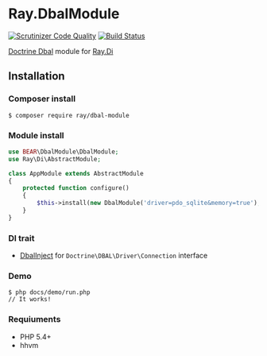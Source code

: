 # Ray.DbalModule
[![Scrutinizer Code Quality](https://scrutinizer-ci.com/g/Ray-Di/Ray.DbalModule/badges/quality-score.png?b=develop)](https://scrutinizer-ci.com/g/Ray-Di/Ray.DbalModule/?branch=develop)
[![Build Status](https://travis-ci.org/ray-di/Ray.DbalModule.svg)](https://travis-ci.org/Ray-Di/Ray.DbalModule)

[Doctrine Dbal](https://github.com/doctrine/dbal) module for [Ray.Di](https://github.com/koriym/Ray.Di)

## Installation

### Composer install

    $ composer require ray/dbal-module
 
### Module install

```php
use BEAR\DbalModule\DbalModule;
use Ray\Di\AbstractModule;

class AppModule extends AbstractModule
{
    protected function configure()
    {
        $this->install(new DbalModule('driver=pdo_sqlite&memory=true');
    }
}

```
### DI trait

 * [DbalInject](https://github.com/BEARSunday/BEAR.DbalModule/blob/master/src/DbalInject.php) for `Doctrine\DBAL\Driver\Connection` interface
 
### Demo

    $ php docs/demo/run.php
    // It works!

### Requiuments

 * PHP 5.4+
 * hhvm
 
